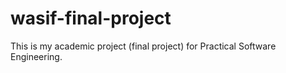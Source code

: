 # wasif-final-project

This is my academic project (final project) for Practical Software Engineering. 


